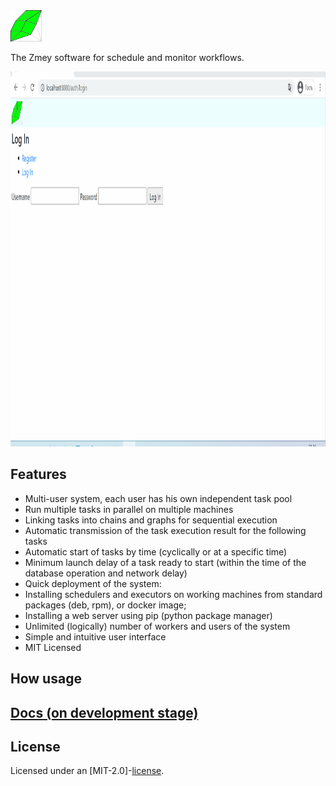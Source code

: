 <div align="left">
  <a><img src="docs/label.svg" width = 50 height = 50 ></a><br>
</div>

The Zmey software for schedule and monitor workflows.

<p float="left">
<img src="https://github.com/Tyill/zmey/blob/ver_1_0_docs/docs/demo.gif" width="800" height="600"/>
</p>

## Features

* Multi-user system, each user has his own independent task pool
* Run multiple tasks in parallel on multiple machines
* Linking tasks into chains and graphs for sequential execution
* Automatic transmission of the task execution result for the following tasks
* Automatic start of tasks by time (cyclically or at a specific time)
* Minimum launch delay of a task ready to start (within the time of the database operation and network delay)
* Quick deployment of the system:
* Installing schedulers and executors on working machines from standard packages (deb, rpm), or docker image;
* Installing a web server using pip (python package manager)
* Unlimited (logically) number of workers and users of the system
* Simple and intuitive user interface
* MIT Licensed

## How usage


## [Docs (on development stage)](https://tyill.github.io/zmey) 

## License
Licensed under an [MIT-2.0]-[license](LICENSE).